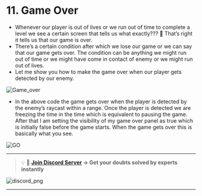 # 11. Game Over

- Whenever our player is out of lives or we run out of time to complete a level we see a certain screen that tells us what exactly??? 🤔 That’s right it tells us that our game is over.
- There’s a certain condition after which we lose our game or we can say that our game gets over. The condition can be anything we might run out of time or we might have come in contact of enemy or we might run out of lives.
- Let me show you how to make the game over when our player gets detected by our enemy.

![Game_over](https://user-images.githubusercontent.com/44625252/152818800-0519d41a-de7a-422a-a77a-0fc6ac753119.png)

- In the above code the game gets over when the player is detected by the enemy’s raycast within a range. Once the player is detected we are freezing the time in the time which is equivalent to pausing the game. After that I am setting the visibility of my game over panel as true which is initially false before the game starts. When the game gets over this is basically what you see.

![GO](https://user-images.githubusercontent.com/44625252/152818964-9d540c8a-1f54-4994-a36c-3fe583396fe2.png)

---
<aside>

> 💡 🚀 **[Join Discord Server](https://discord.gg/J5zDscnzms) → Get your doubts solved by experts instantly**
</aside>

![discord_png](https://user-images.githubusercontent.com/44625252/152805317-45a22cd7-fbf5-49cc-a13d-01282d498b03.png)

---

